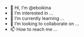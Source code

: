 - 👋 Hi, I’m @eboikina
- 👀 I’m interested in ...
- 🌱 I’m currently learning ...
- 💞️ I’m looking to collaborate on ...
- 📫 How to reach me ...

<!---
eboikina/eboikina is a ✨ special ✨ repository because its `README.md` (this file) appears on your GitHub profile.
You can click the Preview link to take a look at your changes.
--->
